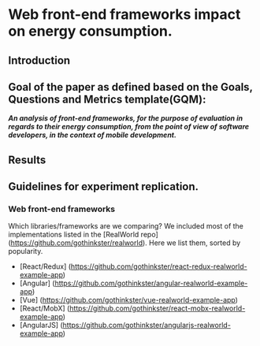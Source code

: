 # Web front-end frameworks impact on energy consumption.

## Introduction




## Goal of the paper as defined based on the Goals, Questions and Metrics template(GQM): 

**_An analysis of front-end frameworks, for the purpose of evaluation in regards to their energy consumption, from the point of view of software developers, in the context of mobile development._**	


## Results


## Guidelines for experiment replication.


### Web front-end frameworks

Which libraries/frameworks are we comparing?
We included most of the implementations listed in the [RealWorld repo] (https://github.com/gothinkster/realworld). Here we list them, sorted by popularity.

* [React/Redux] (https://github.com/gothinkster/react-redux-realworld-example-app)
* [Angular] (https://github.com/gothinkster/angular-realworld-example-app)
* [Vue] (https://github.com/gothinkster/vue-realworld-example-app)
* [React/MobX] (https://github.com/gothinkster/react-mobx-realworld-example-app)
* [AngularJS] (https://github.com/gothinkster/angularjs-realworld-example-app)
* [Svelte/Sapper] (https://github.com/sveltejs/realworld)
* [Angular + ngrx + nx] (https://github.com/stefanoslig/angular-ngrx-nx-realworld-example-app)
* [ClojureScript + Keechma] (https://github.com/gothinkster/clojurescript-keechma-realworld-example-app)
* [Dojo 2] (https://github.com/gothinkster/dojo2-realworld-example-app)

Once all the repositories have been cloned, put all the folders inside a root folder. 

Please refer each links in order to install everything you need for run all the frameworks. Make sure to run only the commands for install the dependencies, without running the command for run the frameworks.

In order to start all the frameworks, go to each sub-directories containing the repositories and run the following command. 

* React/Redux: 'npm start'


### AndroidRunner


### RStudio
